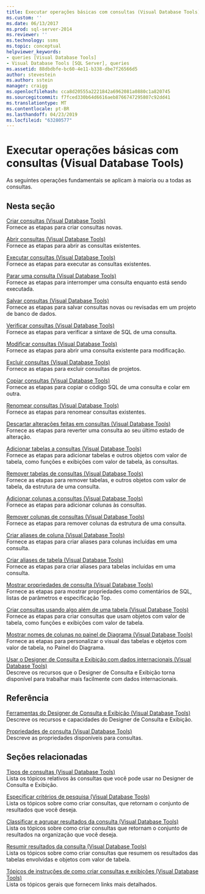 ```yaml
---
title: Executar operações básicas com consultas (Visual Database Tools) | Microsoft Docs
ms.custom: ''
ms.date: 06/13/2017
ms.prod: sql-server-2014
ms.reviewer: ''
ms.technology: ssms
ms.topic: conceptual
helpviewer_keywords:
- queries [Visual Database Tools]
- Visual Database Tools [SQL Server], queries
ms.assetid: 88dbdbfe-bc60-4e11-b338-dbe7f26566d5
author: stevestein
ms.author: sstein
manager: craigg
ms.openlocfilehash: cca8d20555a2221842a6962081a0880c1a820745
ms.sourcegitcommit: f7fced330b64d6616aeb8766747295807c92dd41
ms.translationtype: MT
ms.contentlocale: pt-BR
ms.lasthandoff: 04/23/2019
ms.locfileid: "63280577"
---
```

# <a name="perform-basic-operations-with-queries-visual-database-tools"></a>Executar operações básicas com consultas (Visual Database Tools)
  As seguintes operações fundamentais se aplicam à maioria ou a todas as consultas.  
  
## <a name="in-this-section"></a>Nesta seção  
 [Criar consultas &#40;Visual Database Tools&#41;](visual-database-tools.md)  
 Fornece as etapas para criar consultas novas.  
  
 [Abrir consultas &#40;Visual Database Tools&#41;](open-queries-visual-database-tools.md)  
 Fornece as etapas para abrir as consultas existentes.  
  
 [Executar consultas &#40;Visual Database Tools&#41;](run-queries-visual-database-tools.md)  
 Fornece as etapas para executar as consultas existentes.  
  
 [Parar uma consulta &#40;Visual Database Tools&#41;](stop-a-query-visual-database-tools.md)  
 Fornece as etapas para interromper uma consulta enquanto está sendo executada.  
  
 [Salvar consultas &#40;Visual Database Tools&#41;](save-queries-visual-database-tools.md)  
 Fornece as etapas para salvar consultas novas ou revisadas em um projeto de banco de dados.  
  
 [Verificar consultas &#40;Visual Database Tools&#41;](verify-queries-visual-database-tools.md)  
 Fornece as etapas para verificar a sintaxe de SQL de uma consulta.  
  
 [Modificar consultas &#40;Visual Database Tools&#41;](modify-queries-visual-database-tools.md)  
 Fornece as etapas para abrir uma consulta existente para modificação.  
  
 [Excluir consultas &#40;Visual Database Tools&#41;](delete-queries-visual-database-tools.md)  
 Fornece as etapas para excluir consultas de projetos.  
  
 [Copiar consultas &#40;Visual Database Tools&#41;](copy-queries-visual-database-tools.md)  
 Fornece as etapas para copiar o código SQL de uma consulta e colar em outra.  
  
 [Renomear consultas &#40;Visual Database Tools&#41;](rename-queries-visual-database-tools.md)  
 Fornece as etapas para renomear consultas existentes.  
  
 [Descartar alterações feitas em consultas &#40;Visual Database Tools&#41;](discard-changes-made-to-queries-visual-database-tools.md)  
 Fornece as etapas para reverter uma consulta ao seu último estado de alteração.  
  
 [Adicionar tabelas a consultas &#40;Visual Database Tools&#41;](add-tables-to-queries-visual-database-tools.md)  
 Fornece as etapas para adicionar tabelas e outros objetos com valor de tabela, como funções e exibições com valor de tabela, às consultas.  
  
 [Remover tabelas de consultas &#40;Visual Database Tools&#41;](remove-tables-from-queries-visual-database-tools.md)  
 Fornece as etapas para remover tabelas, e outros objetos com valor de tabela, da estrutura de uma consulta.  
  
 [Adicionar colunas a consultas &#40;Visual Database Tools&#41;](add-columns-to-queries-visual-database-tools.md)  
 Fornece as etapas para adicionar colunas às consultas.  
  
 [Remover colunas de consultas &#40;Visual Database Tools&#41;](remove-columns-from-queries-visual-database-tools.md)  
 Fornece as etapas para remover colunas da estrutura de uma consulta.  
  
 [Criar aliases de coluna &#40;Visual Database Tools&#41;](create-column-aliases-visual-database-tools.md)  
 Fornece as etapas para criar aliases para colunas incluídas em uma consulta.  
  
 [Criar aliases de tabela &#40;Visual Database Tools&#41;](create-table-aliases-visual-database-tools.md)  
 Fornece as etapas para criar aliases para tabelas incluídas em uma consulta.  
  
 [Mostrar propriedades de consulta &#40;Visual Database Tools&#41;](query-properties-visual-database-tools.md)  
 Fornece as etapas para mostrar propriedades como comentários de SQL, listas de parâmetros e especificação Top.  
  
 [Criar consultas usando algo além de uma tabela &#40;Visual Database Tools&#41;](create-queries-using-something-besides-a-table-visual-database-tools.md)  
 Fornece as etapas para criar consultas que usam objetos com valor de tabela, como funções e exibições com valor de tabela.  
  
 [Mostrar nomes de colunas no painel de Diagrama &#40;Visual Database Tools&#41;](diagram-pane-visual-database-tools.md)  
 Fornece as etapas para personalizar o visual das tabelas e objetos com valor de tabela, no Painel do Diagrama.  
  
 [Usar o Designer de Consulta e Exibição com dados internacionais &#40;Visual Database Tools&#41;](use-the-query-and-view-designer-with-international-data-visual-database-tools.md)  
 Descreve os recursos que o Designer de Consulta e Exibição torna disponível para trabalhar mais facilmente com dados internacionais.  
  
## <a name="reference"></a>Referência  
 [Ferramentas do Designer de Consulta e Exibição &#40;Visual Database Tools&#41;](query-and-view-designer-tools-visual-database-tools.md)  
 Descreve os recursos e capacidades do Designer de Consulta e Exibição.  
  
 [Propriedades de consulta &#40;Visual Database Tools&#41;](query-properties-visual-database-tools.md)  
 Descreve as propriedades disponíveis para consultas.  
  
## <a name="related-sections"></a>Seções relacionadas  
 [Tipos de consultas &#40;Visual Database Tools&#41;](types-of-queries-visual-database-tools.md)  
 Lista os tópicos relativos às consultas que você pode usar no Designer de Consulta e Exibição.  
  
 [Especificar critérios de pesquisa &#40;Visual Database Tools&#41;](specify-search-criteria-visual-database-tools.md)  
 Lista os tópicos sobre como criar consultas, que retornam o conjunto de resultados que você deseja.  
  
 [Classificar e agrupar resultados da consulta &#40;Visual Database Tools&#41;](sort-and-group-query-results-visual-database-tools.md)  
 Lista os tópicos sobre como criar consultas que retornam o conjunto de resultados na organização que você deseja.  
  
 [Resumir resultados da consulta &#40;Visual Database Tools&#41;](summarize-query-results-visual-database-tools.md)  
 Lista os tópicos sobre como criar consultas que resumem os resultados das tabelas envolvidas e objetos com valor de tabela.  
  
 [Tópicos de instruções de como criar consultas e exibições &#40;Visual Database Tools&#41;](design-queries-and-views-how-to-topics-visual-database-tools.md)  
 Lista os tópicos gerais que fornecem links mais detalhados.  
  
  
